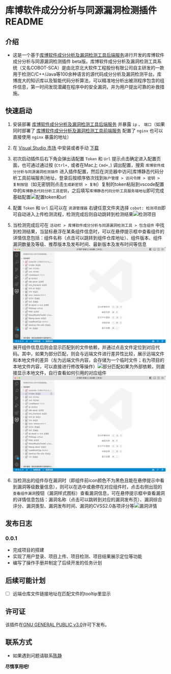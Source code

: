 # 库博软件成分分析与同源漏洞检测插件 README

## 介绍

* 这是一个基于[库博软件成分分析及漏洞检测工具后端服务]进行开发的库博软件成分分析与同源漏洞检测插件 beta版。库博软件成分分析及漏洞检测工具系统（又名COBOT-SCA）是由北京北大软件工程股份有限公司自主研发的一款用于检测C/C++/Java等100余种语言的源代码成分分析及漏洞检测平台。库博庞大的知识库以及智能代码分析算法，可以精准地分析出被测程序包含的组件信息，第一时间发现潜藏在程序中的安全漏洞，并为用户提出可靠的补救措施。

[库博软件成分分析及漏洞检测工具后端服务]: http://192.168.1.43:50180/cobot-sca-analysis/hobot

## 快速启动

1. 安装部署 [库博软件成分分析及漏洞检测工具后端服务] 并暴露 `ip` 、 `端口`（如果同时部署了 [库博软件成分分析及漏洞检测工具前端服务] 配置了 `nginx` 也可以直接使用 `nginx` 暴露的地址）

2. 在 [Visual Studio 市场] 中安装或者手动 [下载]

3. 初次启动插件后右下角会弹出请配置 `Token` 和 `Url` 提示点击确定进入配置页面，也可通过通过按 (`Ctrl+,` 或者在Mac上 `Cmd+,`) 调出配置，搜索 `库博软件成分分析与同源漏洞检测插件` 进入插件配置，然后在浏览器中访问[库博静态代码分析工具前端服务]地址，登录后按顺序依次找到`账户管理 > 访问令牌 > 密钥 > 复制按钮`（如无密钥则点击`生成新密钥 > 复制`）复制的token粘贴到vscode配置中的`库博静态代码分析工具密钥`，之后填写`库博静态代码分析工具服务端地址`即可完成基础配置![配置token和url](/images/配置token和url.GIF)

4. 配置 `Token` 和 `Url` 后可以在 `资源管理器` 右键任意文件夹选择 `cobot: 检测项目`即可自动进入上传检测流程，检测完成后则自动跳转到检测结果![检测项目](/images/检测项目.GIF)

5. 当检测完成后可在 `活动栏 > 库博软件成分分析与同源漏洞检测工具 > 包含组件` 中找到检测结果，当鼠标悬浮在某条组件信息时，可以在悬停提示框中查看组件的详情信息包括：组件名称（点击可以跳转到组件仓库地址）、组件版本、组件漏洞数量及等级、推荐版本及发布时间、最新版本及发布时间等信息![组件详情](/images/组件详情.GIF)展开组件信息后则会显示匹配到的文件依赖，并通过点击文件定位到对应代码。其中，如果为部分匹配，则会与远端文件进行差异性比较，展示远端文件和本地文件的差异（左为远端文件内容，会存储为一个临时文件；右为项目的本地文件内容，可以直接进行修改等操作）![部分匹配](/images/部分匹配.GIF)如果为外部依赖，则直接显示本地文件，自行查看如何引用的对应组件![外部依赖](/images/外部依赖.GIF)

6. 当检测出的组件存在漏洞时（即组件前icon颜色不为黑色且能在悬停提示中看到漏洞等级数量信息），则可以在选中或悬停在对应组件时，点击右侧出现的 `查看组件漏洞`按钮（漏洞样式图标）查看漏洞信息，可在悬停提示框中查看漏洞的详情信息包括：漏洞名称（点击可以跳转到对应的漏洞发布页）、漏洞综合评分、漏洞类型、漏洞发布时间、漏洞的CVSS2.0各项评分等![漏洞详情](/images/漏洞详情.GIF)

[库博软件成分分析及漏洞检测工具前端服务]: http://192.168.1.43:50180/hobot/hobot-FE

[Visual Studio 市场]: https://marketplace.visualstudio.com/items?itemName=PKUSE.hobot-vscode

[下载]: https://github.com/PKUSE-CN/hobot-vscode/releases


## 发布日志

### 0.0.1

* 完成项目的搭建
* 实现了用户登录、项目上传、项目检测、项目结果展示定位等功能
* 编写了操作手册并制定了后续开发的任务计划

## 后续可能计划

* [ ] 远端仓库文件链接地址在匹配文件的tooltip里显示

## 许可证

该插件在[GNU GENERAL PUBLIC v3.0](/LICENSE)许可下发布。

## 联系方式

* 如果遇到问题请联系[陈静](mailto:chenjing@beidasoft.com)

**尽情享用吧!**
